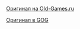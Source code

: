 [Оригинал на Old-Games.ru](https://www.old-games.ru/game/189.html)

[Оригинал в GOG](https://www.gog.com/game/syndicate_wars)